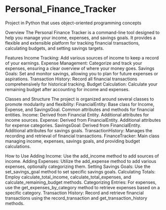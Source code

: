 # Personal_Finance_Tracker
Project in Python that uses object-oriented programming concepts

Overview
The Personal Finance Tracker is a command-line tool designed to help you manage your income, expenses, and savings goals. It provides a flexible and extensible platform for tracking financial transactions, calculating budgets, and setting savings targets.

Features
Income Tracking: Add various sources of income to keep a record of your earnings.
Expense Management: Categorize and track your expenses, ensuring a clear overview of where your money goes.
Savings Goals: Set and monitor savings, allowing you to plan for future expenses or aspirations.
Transaction History: Record all financial transactions comprehensively for historical tracking.
Budget Calculation: Calculate your remaining budget after accounting for income and expenses.

Classes and Structure
The project is organized around several classes to promote modularity and flexibility:
FinancialEntity: Base class for Income, Expense, and SavingsGoal. Common attributes and methods for financial entities.
Income: Derived from Financial Entity. Additional attributes for income sources.
Expense: Derived from FinancialEntity. Additional attributes for expense categories.
SavingsGoal: Derived from FinancialEntity. Additional attributes for savings goals.
TransactionHistory: Manages the recording and retrieval of financial transactions.
FinanceTracker: Main class managing income, expenses, savings goals, and providing budget calculations.

How to Use
Adding Income: Use the add_income method to add sources of income.
Adding Expenses: Utilize the add_expense method to add various expenses, optionally categorizing them.
Setting Savings Goals: Use the set_savings_goal method to set specific savings goals.
Calculating Totals: Employ calculate_total_income, calculate_total_expenses, and calculate_remaining_budget methods.
Categorizing Entries: For expenses, use the get_expenses_by_category method to retrieve expenses based on a specific category.
Transaction History: Record and retrieve financial transactions using the record_transaction and get_transaction_history methods.
